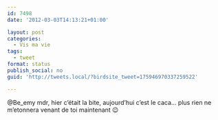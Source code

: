```yaml
---
id: 7498
date: '2012-03-03T14:13:21+01:00'

layout: post
categories:
  - Vis ma vie
tags:
  - tweet
format: status
publish_social: no
guid: 'http://tweets.local/?birdsite_tweet=175946970337259522'

---
```


@Be\_emy mdr, hier c’était la bite, aujourd’hui c’est le caca… plus rien ne m’etonnera venant de toi maintenant 😉